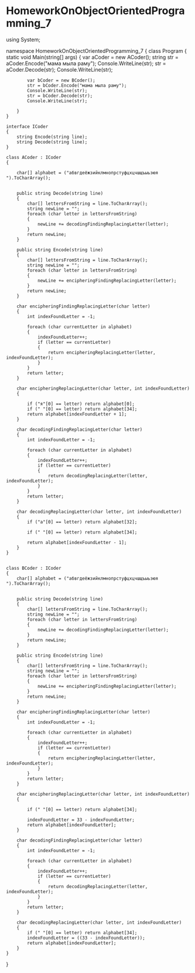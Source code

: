 # HomeworkOnObjectOrientedProgramming_7

using System;

namespace HomeworkOnObjectOrientedProgramming_7
{
    class Program
    {
        static void Main(string[] args)
        {
            var aCoder = new ACoder();
            string str = aCoder.Encode("мама мыла раму");
            Console.WriteLine(str);
            str = aCoder.Decode(str);
            Console.WriteLine(str);


            var bCoder = new BCoder();
            str = bCoder.Encode("мама мыла раму");
            Console.WriteLine(str);
            str = bCoder.Decode(str);
            Console.WriteLine(str);

        }
    }

    interface ICoder
    {
        string Encode(string line);
        string Decode(string line);
    }

    class ACoder : ICoder
    {

        char[] alphabet = ("абвгдеёжзийклмнопрстуфцхцчшщъыьэюя ").ToCharArray();


        public string Decode(string line)
        {
            char[] lettersFromString = line.ToCharArray();
            string newLine = "";
            foreach (char letter in lettersFromString)
            {
                newLine += decodingFindingReplacingLetter(letter);
            }
            return newLine;
        }

        public string Encode(string line)
        {
            char[] lettersFromString = line.ToCharArray();
            string newLine = "";
            foreach (char letter in lettersFromString)
            {
                newLine += encipheringFindingReplacingLetter(letter);
            }
            return newLine;
        }

        char encipheringFindingReplacingLetter(char letter)
        {
            int indexFoundLetter = -1;

            foreach (char currentLetter in alphabet)
            {
                indexFoundLetter++;
                if (letter == currentLetter)
                {
                    return encipheringReplacingLetter(letter, indexFoundLetter);
                }
            }
            return letter;
        }

        char encipheringReplacingLetter(char letter, int indexFoundLetter)
        {

            if ("я"[0] == letter) return alphabet[0];
            if (" "[0] == letter) return alphabet[34];
            return alphabet[indexFoundLetter + 1];
        }

        char decodingFindingReplacingLetter(char letter)
        {
            int indexFoundLetter = -1;

            foreach (char currentLetter in alphabet)
            {
                indexFoundLetter++;
                if (letter == currentLetter)
                {
                    return decodingReplacingLetter(letter, indexFoundLetter);
                }
            }
            return letter;
        }

        char decodingReplacingLetter(char letter, int indexFoundLetter)
        {
            if ("а"[0] == letter) return alphabet[32];

            if (" "[0] == letter) return alphabet[34];

            return alphabet[indexFoundLetter - 1];
        }
    }


    class BCoder : ICoder
    {
        char[] alphabet = ("абвгдеёжзийклмнопрстуфцхцчшщъыьэюя ").ToCharArray();


        public string Decode(string line)
        {
            char[] lettersFromString = line.ToCharArray();
            string newLine = "";
            foreach (char letter in lettersFromString)
            {
                newLine += decodingFindingReplacingLetter(letter);
            }
            return newLine;
        }

        public string Encode(string line)
        {
            char[] lettersFromString = line.ToCharArray();
            string newLine = "";
            foreach (char letter in lettersFromString)
            {
                newLine += encipheringFindingReplacingLetter(letter);
            }
            return newLine;
        }

        char encipheringFindingReplacingLetter(char letter)
        {
            int indexFoundLetter = -1;

            foreach (char currentLetter in alphabet)
            {
                indexFoundLetter++;
                if (letter == currentLetter)
                {
                    return encipheringReplacingLetter(letter, indexFoundLetter);
                }
            }
            return letter;
        }

        char encipheringReplacingLetter(char letter, int indexFoundLetter)
        {

            if (" "[0] == letter) return alphabet[34];

            indexFoundLetter = 33 - indexFoundLetter;
            return alphabet[indexFoundLetter];
        }

        char decodingFindingReplacingLetter(char letter)
        {
            int indexFoundLetter = -1;

            foreach (char currentLetter in alphabet)
            {
                indexFoundLetter++;
                if (letter == currentLetter)
                {
                    return decodingReplacingLetter(letter, indexFoundLetter);
                }
            }
            return letter;
        }

        char decodingReplacingLetter(char letter, int indexFoundLetter)
        {
            if (" "[0] == letter) return alphabet[34];
            indexFoundLetter = ((33 - indexFoundLetter));
            return alphabet[indexFoundLetter];
        }
    }
}
